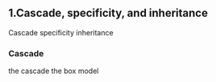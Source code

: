 ## 1.Cascade, specificity, and inheritance
Cascade 
specificity
inheritance

### Cascade
the cascade
the box model